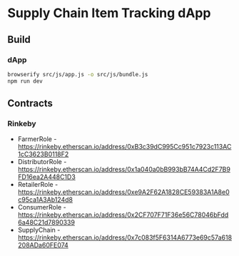 # Supply Chain Item Tracking dApp

## Build

### dApp

```bash
browserify src/js/app.js -o src/js/bundle.js
npm run dev
```

## Contracts

### Rinkeby

- FarmerRole - <https://rinkeby.etherscan.io/address/0xB3c39dC995Cc951c7923c113AC1cC3623B0118F2>
- DistributorRole - <https://rinkeby.etherscan.io/address/0x1a040a0bB993bB74A4Cd2F7B9FD16ea2A448C1D3>
- RetailerRole - <https://rinkeby.etherscan.io/address/0xe9A2F62A1828CE59383A1A8e0c95ca1A3Ab124d8>
- ConsumerRole - <https://rinkeby.etherscan.io/address/0x2CF707F71F36e56C78046bFdd6a48C21d7890339>
- SupplyChain - <https://rinkeby.etherscan.io/address/0x7c083f5F6314A6773e69c57a618208ADa60FE074>
